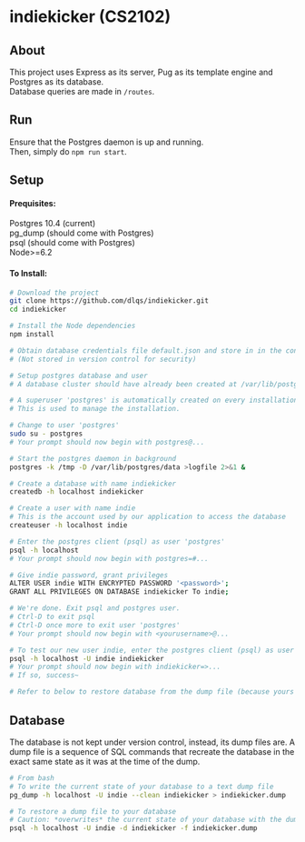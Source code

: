 # indiekicker (CS2102)

## About
This project uses Express as its server, Pug as its template engine and Postgres as its database.  
Database queries are made in `/routes`.

## Run
Ensure that the Postgres daemon is up and running.  
Then, simply do `npm run start`.

## Setup
#### Prequisites:  
Postgres 10.4 (current)  
pg_dump (should come with Postgres)  
psql (should come with Postgres)  
Node>=6.2  

#### To Install:
```bash
# Download the project
git clone https://github.com/dlqs/indiekicker.git
cd indiekicker

# Install the Node dependencies
npm install

# Obtain database credentials file default.json and store in in the config/ folder.
# (Not stored in version control for security)

# Setup postgres database and user
# A database cluster should have already been created at /var/lib/postgres/data on installation of Postgres.

# A superuser 'postgres' is automatically created on every installation of Postgres. 
# This is used to manage the installation.

# Change to user 'postgres'
sudo su - postgres
# Your prompt should now begin with postgres@...

# Start the postgres daemon in background
postgres -k /tmp -D /var/lib/postgres/data >logfile 2>&1 &

# Create a database with name indiekicker
createdb -h localhost indiekicker

# Create a user with name indie
# This is the account used by our application to access the database
createuser -h localhost indie

# Enter the postgres client (psql) as user 'postgres'
psql -h localhost
# Your prompt should now begin with postgres=#...

# Give indie password, grant privileges
ALTER USER indie WITH ENCRYPTED PASSWORD '<password>';
GRANT ALL PRIVILEGES ON DATABASE indiekicker To indie;

# We're done. Exit psql and postgres user.
# Ctrl-D to exit psql
# Ctrl-D once more to exit user 'postgres'
# Your prompt should now begin with <yourusername>@...

# To test our new user indie, enter the postgres client (psql) as user 'indie'
psql -h localhost -U indie indiekicker
# Your prompt should now begin with indiekicker=>...
# If so, success~

# Refer to below to restore database from the dump file (because yours is currently empty)

```

## Database

The database is not kept under version control, instead, its dump files are.
A dump file is a sequence of SQL commands that recreate the database in the
exact same state as it was at the time of the dump.
 
```bash
# From bash
# To write the current state of your database to a text dump file
pg_dump -h localhost -U indie --clean indiekicker > indiekicker.dump

# To restore a dump file to your database 
# Caution: *overwrites* the current state of your database with the dump!
psql -h localhost -U indie -d indiekicker -f indiekicker.dump
```